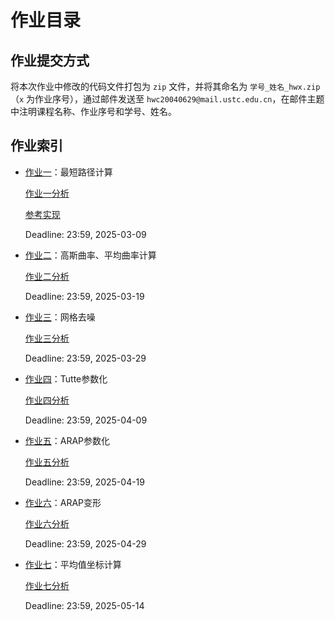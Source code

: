 # 作业目录

## 作业提交方式

将本次作业中修改的代码文件打包为 `zip` 文件，并将其命名为 `学号_姓名_hwx.zip`（`x` 为作业序号），通过邮件发送至 `hwc20040629@mail.ustc.edu.cn`，在邮件主题中注明课程名称、作业序号和学号、姓名。

## 作业索引

- [作业一](./assignment1/README.md)：最短路径计算 

  [作业一分析](./assignment1/analysis.md)

  [参考实现](./assignment1/node_shortest_path.cpp)

  Deadline: 23:59, 2025-03-09

- [作业二](./assignment2/README.md)：高斯曲率、平均曲率计算

  [作业二分析](./assignment2/analysis.md)

  Deadline: 23:59, 2025-03-19

- [作业三](./assignment3/README.md)：网格去噪 

  [作业三分析](./assignment3/analysis.md)

  Deadline: 23:59, 2025-03-29

- [作业四](./assignment4/README.md)：Tutte参数化

  [作业四分析](./assignment4/analysis.md)

  Deadline: 23:59, 2025-04-09

- [作业五](./assignment5/README.md)：ARAP参数化 

  [作业五分析](./assignment5/analysis.md)

  Deadline: 23:59, 2025-04-19

- [作业六](./assignment6/README.md)：ARAP变形 

  [作业六分析](./assignment6/analysis.md)

  Deadline: 23:59, 2025-04-29

- [作业七](./assignment7/README.md)：平均值坐标计算 

  [作业七分析](./assignment7/analysis.md)

  Deadline: 23:59, 2025-05-14